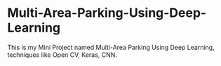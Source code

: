 # Multi-Area-Parking-Using-Deep-Learning
This is my Mini Project named Multi-Area Parking Using Deep Learning, techniques like Open CV, Keras, CNN.
